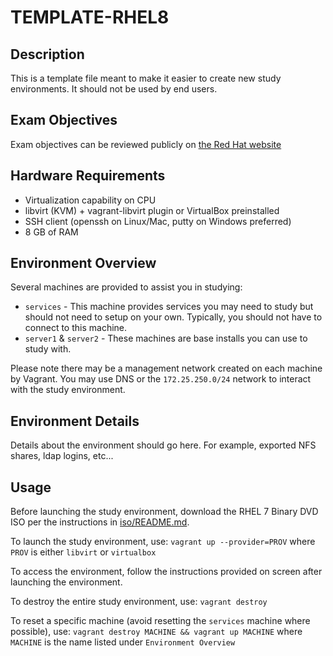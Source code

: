 # TEMPLATE-RHEL8

## Description

This is a template file meant to make it easier to create new study environments. It should not be used by end users.

## Exam Objectives

Exam objectives can be reviewed publicly on [the Red Hat website](https://www.redhat.com/en/services/training/ex200-red-hat-certified-system-administrator-rhcsa-exam)

## Hardware Requirements

* Virtualization capability on CPU
* libvirt (KVM) + vagrant-libvirt plugin or VirtualBox preinstalled
* SSH client (openssh on Linux/Mac, putty on Windows preferred)
* 8 GB of RAM

## Environment Overview

Several machines are provided to assist you in studying:

* `services` - This machine provides services you may need to study but should not need to setup on your own. Typically, you should not have to connect to this machine.
* `server1` & `server2` - These machines are base installs you can use to study with.

Please note there may be a management network created on each machine by Vagrant. You may use DNS or the `172.25.250.0/24` network to interact with the study environment.

## Environment Details

Details about the environment should go here. For example, exported NFS shares, ldap logins, etc...

## Usage

Before launching the study environment, download the RHEL 7 Binary DVD ISO per the instructions in [iso/README.md](iso/README.md).

To launch the study environment, use: `vagrant up --provider=PROV` where `PROV` is either `libvirt` or `virtualbox`

To access the environment, follow the instructions provided on screen after launching the environment.

To destroy the entire study environment, use: `vagrant destroy`

To reset a specific machine (avoid resetting the `services` machine where possible), use: `vagrant destroy MACHINE && vagrant up MACHINE` where `MACHINE` is the name listed under `Environment Overview`
